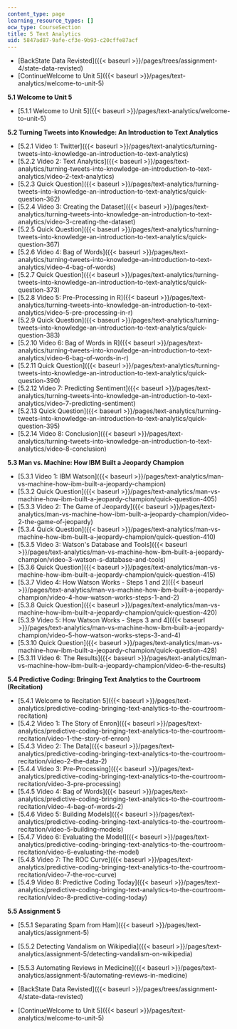 ```yaml
---
content_type: page
learning_resource_types: []
ocw_type: CourseSection
title: 5 Text Analytics
uid: 5847ad87-9afe-cf3e-9b93-c20cffe87acf
---
```


*   [BackState Data Revisted]({{< baseurl >}}/pages/trees/assignment-4/state-data-revisted)
*   [ContinueWelcome to Unit 5]({{< baseurl >}}/pages/text-analytics/welcome-to-unit-5)

**5.1 Welcome to Unit 5**

*   [5.1.1 Welcome to Unit 5]({{< baseurl >}}/pages/text-analytics/welcome-to-unit-5)

**5.2 Turning Tweets into Knowledge: An Introduction to Text Analytics**

*   [5.2.1 Video 1: Twitter]({{< baseurl >}}/pages/text-analytics/turning-tweets-into-knowledge-an-introduction-to-text-analytics)
*   [5.2.2 Video 2: Text Analytics]({{< baseurl >}}/pages/text-analytics/turning-tweets-into-knowledge-an-introduction-to-text-analytics/video-2-text-analytics)
*   [5.2.3 Quick Question]({{< baseurl >}}/pages/text-analytics/turning-tweets-into-knowledge-an-introduction-to-text-analytics/quick-question-362)
*   [5.2.4 Video 3: Creating the Dataset]({{< baseurl >}}/pages/text-analytics/turning-tweets-into-knowledge-an-introduction-to-text-analytics/video-3-creating-the-dataset)
*   [5.2.5 Quick Question]({{< baseurl >}}/pages/text-analytics/turning-tweets-into-knowledge-an-introduction-to-text-analytics/quick-question-367)
*   [5.2.6 Video 4: Bag of Words]({{< baseurl >}}/pages/text-analytics/turning-tweets-into-knowledge-an-introduction-to-text-analytics/video-4-bag-of-words)
*   [5.2.7 Quick Question]({{< baseurl >}}/pages/text-analytics/turning-tweets-into-knowledge-an-introduction-to-text-analytics/quick-question-373)
*   [5.2.8 Video 5: Pre-Processing in R]({{< baseurl >}}/pages/text-analytics/turning-tweets-into-knowledge-an-introduction-to-text-analytics/video-5-pre-processing-in-r)
*   [5.2.9 Quick Question]({{< baseurl >}}/pages/text-analytics/turning-tweets-into-knowledge-an-introduction-to-text-analytics/quick-question-383)
*   [5.2.10 Video 6: Bag of Words in R]({{< baseurl >}}/pages/text-analytics/turning-tweets-into-knowledge-an-introduction-to-text-analytics/video-6-bag-of-words-in-r)
*   [5.2.11 Quick Question]({{< baseurl >}}/pages/text-analytics/turning-tweets-into-knowledge-an-introduction-to-text-analytics/quick-question-390)
*   [5.2.12 Video 7: Predicting Sentiment]({{< baseurl >}}/pages/text-analytics/turning-tweets-into-knowledge-an-introduction-to-text-analytics/video-7-predicting-sentiment)
*   [5.2.13 Quick Question]({{< baseurl >}}/pages/text-analytics/turning-tweets-into-knowledge-an-introduction-to-text-analytics/quick-question-395)
*   [5.2.14 Video 8: Conclusion]({{< baseurl >}}/pages/text-analytics/turning-tweets-into-knowledge-an-introduction-to-text-analytics/video-8-conclusion)

**5.3 Man vs. Machine: How IBM Built a Jeopardy Champion**

*   [5.3.1 Video 1: IBM Watson]({{< baseurl >}}/pages/text-analytics/man-vs-machine-how-ibm-built-a-jeopardy-champion)
*   [5.3.2 Quick Question]({{< baseurl >}}/pages/text-analytics/man-vs-machine-how-ibm-built-a-jeopardy-champion/quick-question-405)
*   [5.3.3 Video 2: The Game of Jeopardy]({{< baseurl >}}/pages/text-analytics/man-vs-machine-how-ibm-built-a-jeopardy-champion/video-2-the-game-of-jeopardy)
*   [5.3.4 Quick Question]({{< baseurl >}}/pages/text-analytics/man-vs-machine-how-ibm-built-a-jeopardy-champion/quick-question-410)
*   [5.3.5 Video 3: Watson's Database and Tools]({{< baseurl >}}/pages/text-analytics/man-vs-machine-how-ibm-built-a-jeopardy-champion/video-3-watson-s-database-and-tools)
*   [5.3.6 Quick Question]({{< baseurl >}}/pages/text-analytics/man-vs-machine-how-ibm-built-a-jeopardy-champion/quick-question-415)
*   [5.3.7 Video 4: How Watson Works - Steps 1 and 2]({{< baseurl >}}/pages/text-analytics/man-vs-machine-how-ibm-built-a-jeopardy-champion/video-4-how-watson-works-steps-1-and-2)
*   [5.3.8 Quick Question]({{< baseurl >}}/pages/text-analytics/man-vs-machine-how-ibm-built-a-jeopardy-champion/quick-question-420)
*   [5.3.9 Video 5: How Watson Works - Steps 3 and 4]({{< baseurl >}}/pages/text-analytics/man-vs-machine-how-ibm-built-a-jeopardy-champion/video-5-how-watson-works-steps-3-and-4)
*   [5.3.10 Quick Question]({{< baseurl >}}/pages/text-analytics/man-vs-machine-how-ibm-built-a-jeopardy-champion/quick-question-428)
*   [5.3.11 Video 6: The Results]({{< baseurl >}}/pages/text-analytics/man-vs-machine-how-ibm-built-a-jeopardy-champion/video-6-the-results)

**5.4 Predictive Coding: Bringing Text Analytics to the Courtroom (Recitation)**

*   [5.4.1 Welcome to Recitation 5]({{< baseurl >}}/pages/text-analytics/predictive-coding-bringing-text-analytics-to-the-courtroom-recitation)
*   [5.4.2 Video 1: The Story of Enron]({{< baseurl >}}/pages/text-analytics/predictive-coding-bringing-text-analytics-to-the-courtroom-recitation/video-1-the-story-of-enron)
*   [5.4.3 Video 2: The Data]({{< baseurl >}}/pages/text-analytics/predictive-coding-bringing-text-analytics-to-the-courtroom-recitation/video-2-the-data-2)
*   [5.4.4 Video 3: Pre-Processing]({{< baseurl >}}/pages/text-analytics/predictive-coding-bringing-text-analytics-to-the-courtroom-recitation/video-3-pre-processing)
*   [5.4.5 Video 4: Bag of Words]({{< baseurl >}}/pages/text-analytics/predictive-coding-bringing-text-analytics-to-the-courtroom-recitation/video-4-bag-of-words-2)
*   [5.4.6 Video 5: Building Models]({{< baseurl >}}/pages/text-analytics/predictive-coding-bringing-text-analytics-to-the-courtroom-recitation/video-5-building-models)
*   [5.4.7 Video 6: Evaluating the Model]({{< baseurl >}}/pages/text-analytics/predictive-coding-bringing-text-analytics-to-the-courtroom-recitation/video-6-evaluating-the-model)
*   [5.4.8 Video 7: The ROC Curve]({{< baseurl >}}/pages/text-analytics/predictive-coding-bringing-text-analytics-to-the-courtroom-recitation/video-7-the-roc-curve)
*   [5.4.9 Video 8: Predictive Coding Today]({{< baseurl >}}/pages/text-analytics/predictive-coding-bringing-text-analytics-to-the-courtroom-recitation/video-8-predictive-coding-today)

**5.5 Assignment 5**

*   [5.5.1 Separating Spam from Ham]({{< baseurl >}}/pages/text-analytics/assignment-5)
*   [5.5.2 Detecting Vandalism on Wikipedia]({{< baseurl >}}/pages/text-analytics/assignment-5/detecting-vandalism-on-wikipedia)
*   [5.5.3 Automating Reviews in Medicine]({{< baseurl >}}/pages/text-analytics/assignment-5/automating-reviews-in-medicine)

*   [BackState Data Revisted]({{< baseurl >}}/pages/trees/assignment-4/state-data-revisted)
*   [ContinueWelcome to Unit 5]({{< baseurl >}}/pages/text-analytics/welcome-to-unit-5)